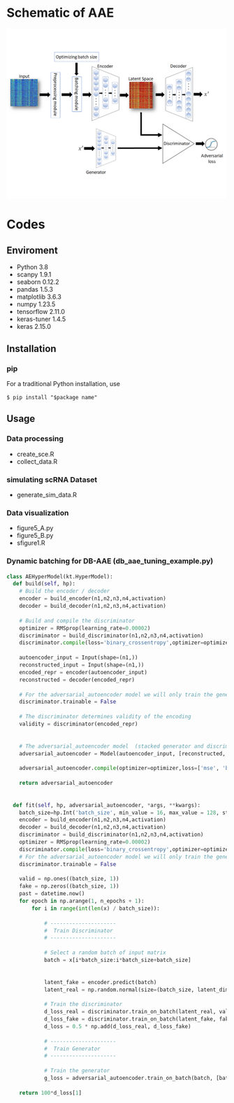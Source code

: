 # Schematic of AAE
<img src="image/figure1.png" alt="Drawing" width= "800px"/>

# Codes

## Enviroment
- Python 3.8
- scanpy 1.9.1
- seaborn 0.12.2
- pandas 1.5.3
- matplotlib 3.6.3
- numpy 1.23.5
- tensorflow 2.11.0
- keras-tuner 1.4.5
- keras 2.15.0
## Installation
### pip

For a traditional Python installation, use
```
$ pip install "$package name"
```
## Usage
### Data processing
- create_sce.R
- collect_data.R
### simulating scRNA Dataset
- generate_sim_data.R
### Data visualization
- figure5_A.py
- figure5_B.py
- sfigure1.R
### Dynamic batching for DB-AAE (db_aae_tuning_example.py)
```python
class AEHyperModel(kt.HyperModel):
  def build(self, hp):
    # Build the encoder / decoder
    encoder = build_encoder(n1,n2,n3,n4,activation)
    decoder = build_decoder(n1,n2,n3,n4,activation)

    # Build and compile the discriminator
    optimizer = RMSprop(learning_rate=0.00002)
    discriminator = build_discriminator(n1,n2,n3,n4,activation)
    discriminator.compile(loss='binary_crossentropy',optimizer=optimizer,metrics=['accuracy'])
    
    autoencoder_input = Input(shape=(n1,))
    reconstructed_input = Input(shape=(n1,))
    encoded_repr = encoder(autoencoder_input)
    reconstructed = decoder(encoded_repr)
    
    # For the adversarial_autoencoder model we will only train the generator
    discriminator.trainable = False

    # The discriminator determines validity of the encoding
    validity = discriminator(encoded_repr)
    

    # The adversarial_autoencoder model  (stacked generator and discriminator)
    adversarial_autoencoder = Model(autoencoder_input, [reconstructed, validity])
    
    adversarial_autoencoder.compile(optimizer=optimizer,loss=['mse', 'binary_crossentropy'],loss_weights=[0.999, 0.001])

    return adversarial_autoencoder
    
    
  def fit(self, hp, adversarial_autoencoder, *args, **kwargs):
    batch_size=hp.Int('batch_size', min_value = 16, max_value = 128, step = 8)
    encoder = build_encoder(n1,n2,n3,n4,activation)
    decoder = build_decoder(n1,n2,n3,n4,activation)
    discriminator = build_discriminator(n1,n2,n3,n4,activation)
    optimizer = RMSprop(learning_rate=0.00002)
    discriminator.compile(loss='binary_crossentropy',optimizer=optimizer,metrics=['accuracy'])
    # For the adversarial_autoencoder model we will only train the generator
    discriminator.trainable = False
    
    valid = np.ones((batch_size, 1))
    fake = np.zeros((batch_size, 1))
    past = datetime.now()
    for epoch in np.arange(1, n_epochs + 1):
        for i in range(int(len(x) / batch_size)):

            # ---------------------
            #  Train Discriminator
            # ---------------------

            # Select a random batch of input matrix
            batch = x[i*batch_size:i*batch_size+batch_size]

    
            latent_fake = encoder.predict(batch)
            latent_real = np.random.normal(size=(batch_size, latent_dim))

            # Train the discriminator
            d_loss_real = discriminator.train_on_batch(latent_real, valid)
            d_loss_fake = discriminator.train_on_batch(latent_fake, fake)
            d_loss = 0.5 * np.add(d_loss_real, d_loss_fake)

            # ---------------------
            #  Train Generator
            # ---------------------

            # Train the generator
            g_loss = adversarial_autoencoder.train_on_batch(batch, [batch, valid])
       
    return 100*d_loss[1]
```
